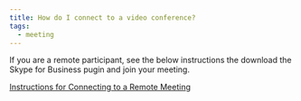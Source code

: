 ```yaml
---
title: How do I connect to a video conference?
tags:
  - meeting
---
```


If you are a remote participant, see the below instructions the download the Skype for Business pugin and join your meeting.

[Instructions for Connecting to a Remote Meeting](/assets/images/roomdocs/Skype-Instructions-remote.pdf)
